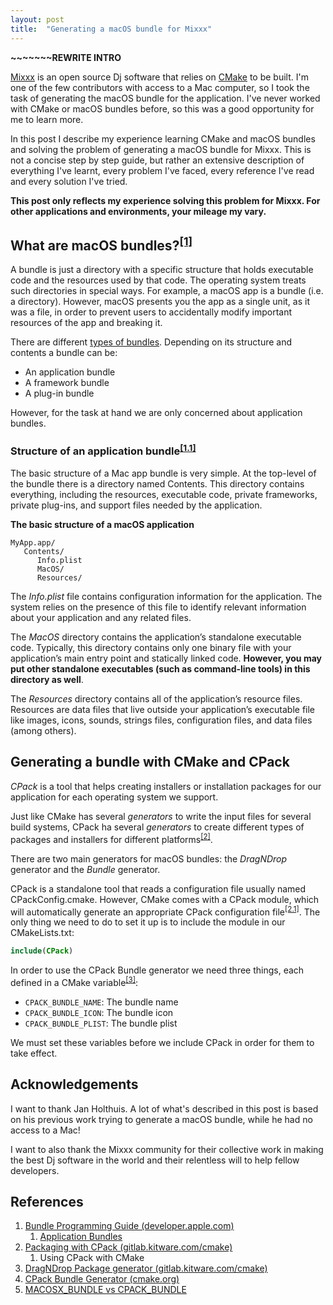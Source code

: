 ```yaml
---
layout: post
title:  "Generating a macOS bundle for Mixxx"
---
```


**~~~~~~~REWRITE INTRO**

[Mixxx](https://mixxx.org/) is an open source Dj software that relies on
[CMake](https://cmake.org/) to be built. I'm one of the few contributors with access to a Mac computer, so I took the task
of generating the macOS bundle for the application. I've never worked with CMake or macOS bundles before, so this was a good opportunity for me to learn more.

In this post I describe my experience learning CMake and macOS bundles and solving the problem of generating a macOS bundle for Mixxx.
This is not a concise step by step guide, but rather an extensive description of everything I've learnt,
every problem I've faced, every reference I've read and every solution I've tried.

**This post only reflects my experience solving this problem for Mixxx. For other applications and environments, your mileage my vary.**

## What are macOS bundles?<sup>[[1]](#ref-bundle-programming-guide)</sup>

A bundle is just a directory with a specific structure that
holds executable code and the resources used by that code.
The operating system treats such directories in special ways. For example, a macOS
app is a bundle (i.e. a directory). However, macOS presents you the app
as a single unit, as it was a file, in order to prevent users to accidentally
modify important resources of the app and breaking it.

There are different [types of bundles](https://developer.apple.com/library/archive/documentation/CoreFoundation/Conceptual/CFBundles/AboutBundles/AboutBundles.html#//apple_ref/doc/uid/10000123i-CH100-SW7). Depending on its structure and contents
a bundle can be:

- An application bundle
- A framework bundle
- A plug-in bundle

However, for the task at hand we are only concerned about application bundles.

### Structure of an application bundle<sup>[[1.1]](#ref-application-bundles)</sup>
The basic structure of a Mac app bundle is very simple. At the top-level of the bundle there is a directory named Contents. This directory contains everything, including the resources, executable code, private frameworks, private plug-ins, and support files needed by the application.

**The basic structure of a macOS application**
```
MyApp.app/
   Contents/
      Info.plist
      MacOS/
      Resources/
```

The *Info.plist* file contains configuration information for the application. The system relies on the presence of this file to identify relevant information about your application and any related files.  

The *MacOS* directory contains the application’s standalone executable code. Typically, this directory contains only one binary file with your application’s main entry point and statically linked code. **However, you may put other standalone executables (such as command-line tools) in this directory as well**.

The *Resources* directory contains all of the application’s resource files. Resources are data files that live outside your application’s executable file like images, icons, sounds, strings files, configuration files, and data files (among others).

## Generating a bundle with CMake and CPack

*CPack* is a tool that helps creating installers or installation packages for our application
for each operating system we support.

Just like CMake has several *generators* to write the input files for several build systems,
CPack ha several *generators* to create different types of packages and installers
for different platforms<sup>[[2]](#ref-packaging-with-cpack)</sup>.

There are two main generators for macOS bundles: the *DragNDrop* generator and the *Bundle* generator.

CPack is a standalone tool that reads a configuration file usually named CPackConfig.cmake.
However, CMake comes with a CPack module, which will automatically generate an
appropriate CPack configuration file<sup>[[2.1]](#ref-using-cpack-with-cmake)</sup>.
The only thing we need to do to set it up is to include the module in our CMakeLists.txt:
```cmake
include(CPack)
```

In order to use the CPack Bundle generator we need three things, each defined in a CMake variable<sup>[[3]](#ref-cpack-bundle-generator)</sup>:

- `CPACK_BUNDLE_NAME`: The bundle name
- `CPACK_BUNDLE_ICON`: The bundle icon
- `CPACK_BUNDLE_PLIST`: The bundle plist

We must set these variables before we include CPack in order for them to take effect.

## Acknowledgements

I want to thank Jan Holthuis. A lot of what's described in this post
is based on his previous work trying to generate a macOS
bundle, while he had no access to a Mac!

I want to also thank the Mixxx community for their collective work
in making the best Dj software in the world and their relentless will to help
fellow developers.

## References

<ol class="nestedList">
    <li>
        <span id="ref-bundle-programming-guide" class="ref">
            <a href="https://developer.apple.com/library/archive/documentation/CoreFoundation/Conceptual/CFBundles/Introduction/Introduction.html">Bundle Programming Guide (developer.apple.com)</a>
        </span>
        <ol class="nestedList">
            <li>
                <span id="ref-application-bundles" class="ref">
                    <a href="https://developer.apple.com/library/archive/documentation/CoreFoundation/Conceptual/CFBundles/BundleTypes/BundleTypes.html#//apple_ref/doc/uid/10000123i-CH101-SW13">Application Bundles</a>
                </span>
            </li>
        </ol>
    </li>
    <li>
        <span id="ref-packaging-with-cpack" class="ref">
            <a href="https://gitlab.kitware.com/cmake/community/-/wikis/doc/cpack/Packaging-With-CPack">Packaging with CPack (gitlab.kitware.com/cmake)</a>
        </span>
        <ol class="nestedList">
            <li>
                <span id="ref-using-cpack-with-cmake" class="ref">
                    <a herf="https://gitlab.kitware.com/cmake/community/-/wikis/doc/cpack/Packaging-With-CPack#using-cpack-with-cmake">Using CPack with CMake</a>
                </span>
            </li>
        </ol>
    </li>
    <li>
        <span id="ref-drag-n-drop-package-generator" class="ref">
            <a href="https://gitlab.kitware.com/cmake/community/-/wikis/doc/cpack/PackageGenerators#dragndrop-osx-only">DragNDrop Package generator (gitlab.kitware.com/cmake)</a>
        </span>
    </li>
    <li>
        <span id="ref-cpack-bundle-generator" class="ref">
            <a href="https://cmake.org/cmake/help/git-stage/cpack_gen/bundle.html">CPack Bundle Generator (cmake.org)</a>
        </span>
    </li>
    <li>
        <span class="ref">
            <a href="https://stackoverflow.com/a/44629910">MACOSX_BUNDLE vs CPACK_BUNDLE</a>
        </span>
    </li>
</ol>